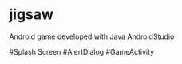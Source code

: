 # jigsaw
Android game developed with Java AndroidStudio

#Splash Screen
#AlertDialog
#GameActivity

